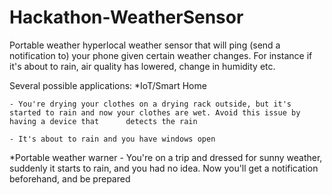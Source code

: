 # Hackathon-WeatherSensor
Portable weather hyperlocal weather sensor that will ping (send a notification to) your phone given certain weather changes.
For instance if it's about to rain, air quality has lowered, change in humidity etc.

Several possible applications:
*IoT/Smart Home 
    
    - You're drying your clothes on a drying rack outside, but it's started to rain and now your clothes are wet. Avoid this issue by having a device that      detects the rain

    - It's about to rain and you have windows open


*Portable weather warner - You're on a trip and dressed for sunny weather, suddenly it starts to rain, and you had no idea. Now you'll get a notification beforehand, and be prepared
